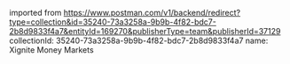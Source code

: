 imported from https://www.postman.com/v1/backend/redirect?type=collection&id=35240-73a3258a-9b9b-4f82-bdc7-2b8d9833f4a7&entityId=169270&publisherType=team&publisherId=37129
collectionId: 35240-73a3258a-9b9b-4f82-bdc7-2b8d9833f4a7
name: Xignite Money Markets